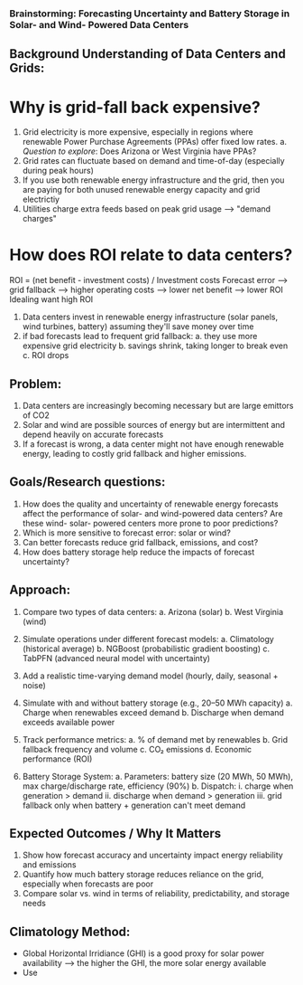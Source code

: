 
### Brainstorming: Forecasting Uncertainty and Battery Storage in Solar- and Wind- Powered Data Centers

## Background Understanding of Data Centers and Grids:
# Why is grid-fall back expensive?
1. Grid electricity is more expensive, especially in regions where renewable Power Purchase Agreements (PPAs) offer fixed low rates.
a. *Question to explore*: Does Arizona or West Virginia have PPAs?
2. Grid rates can fluctuate based on demand and time-of-day (especially during peak hours)
3. If you use both renewable energy infrastructure and the grid, then you are paying for both unused renewable energy capacity and grid electrictiy
4. Utilities charge extra feeds based on peak grid usage --> "demand charges"

# How does ROI relate to data centers?
ROI = (net benefit - investment costs) / Investment costs
Forecast error --> grid fallback --> higher operating costs --> lower net benefit --> lower ROI 
Idealing want high ROI

1. Data centers invest in renewable energy infrastructure (solar panels, wind turbines, battery) assuming they'll save money over time
2. if bad forecasts lead to frequent grid fallback:
   a. they use more expensive grid electricity
   b. savings shrink, taking longer to break even
   c. ROI drops

## Problem:
1. Data centers are increasingly becoming necessary but are large emittors of CO2
2. Solar and wind are possible sources of energy but are intermittent and depend heavily on accurate forecasts
3. If a forecast is wrong, a data center might not have enough renewable energy, leading to costly grid fallback and higher emissions.

## Goals/Research questions:
1. How does the quality and uncertainty of renewable energy forecasts affect the performance of solar- and wind-powered data centers? Are these wind- solar- powered centers more prone to poor predictions?
2. Which is more sensitive to forecast error: solar or wind?
3. Can better forecasts reduce grid fallback, emissions, and cost?
4. How does battery storage help reduce the impacts of forecast uncertainty?

## Approach:
1. Compare two types of data centers:
  a. Arizona (solar)
  b. West Virginia (wind)

2. Simulate operations under different forecast models:
  a. Climatology (historical average)
  b. NGBoost (probabilistic gradient boosting)
  c. TabPFN (advanced neural model with uncertainty)

3. Add a realistic time-varying demand model (hourly, daily, seasonal + noise)

4. Simulate with and without battery storage (e.g., 20–50 MWh capacity)
  a. Charge when renewables exceed demand
  b. Discharge when demand exceeds available power

5. Track performance metrics:
  a. % of demand met by renewables
  b. Grid fallback frequency and volume
  c. CO₂ emissions
  d. Economic performance (ROI)

6. Battery Storage System:
   a. Parameters: battery size (20 MWh, 50 MWh), max charge/discharge rate, efficiency (90%)
   b. Dispatch:
      i. charge when generation > demand
      ii. discharge when demand > generation
      iii. grid fallback only when battery + generation can't meet demand


## Expected Outcomes / Why It Matters
1. Show how forecast accuracy and uncertainty impact energy reliability and emissions
2. Quantify how much battery storage reduces reliance on the grid, especially when forecasts are poor
3. Compare solar vs. wind in terms of reliability, predictability, and storage needs

## Climatology Method:
- Global Horizontal Irridiance (GHI) is a good proxy for solar power availability --> the higher the GHI, the more solar energy available
- Use 
